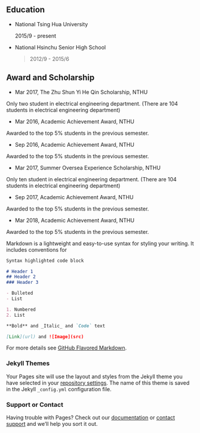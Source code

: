 ## Education

* National Tsing Hua University
  
  2015/9 - present

* National Hsinchu Senior High School
  
  > 2012/9 - 2015/6

## Award and Scholarship

* Mar 2017, The Zhu Shun Yi He Qin Scholarship, NTHU

Only two student in electrical engineering department. (There are 104 students in electrical engineering department)

* Mar 2016, Academic Achievement Award, NTHU

Awarded to the top 5% students in the previous semester.

* Sep 2016, Academic Achievement Award, NTHU

Awarded to the top 5% students in the previous semester.

* Mar 2017, Summer Oversea Experience Scholarship, NTHU

Only ten student in electrical engineering department. (There are 104 students in electrical engineering department)

* Sep 2017, Academic Achievement Award, NTHU

Awarded to the top 5% students in the previous semester.

* Mar 2018, Academic Achievement Award, NTHU

Awarded to the top 5% students in the previous semester.


Markdown is a lightweight and easy-to-use syntax for styling your writing. It includes conventions for

```markdown
Syntax highlighted code block

# Header 1
## Header 2
### Header 3

- Bulleted
- List

1. Numbered
2. List

**Bold** and _Italic_ and `Code` text

[Link](url) and ![Image](src)
```

For more details see [GitHub Flavored Markdown](https://guides.github.com/features/mastering-markdown/).

### Jekyll Themes

Your Pages site will use the layout and styles from the Jekyll theme you have selected in your [repository settings](https://github.com/WeiChengTseng/WeiChengTseng.github.io/settings). The name of this theme is saved in the Jekyll `_config.yml` configuration file.

### Support or Contact

Having trouble with Pages? Check out our [documentation](https://help.github.com/categories/github-pages-basics/) or [contact support](https://github.com/contact) and we’ll help you sort it out.
